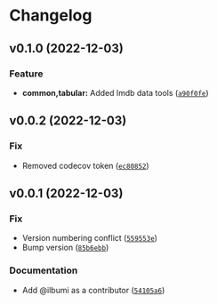 # Changelog

<!--next-version-placeholder-->

## v0.1.0 (2022-12-03)
### Feature
* **common,tabular:** Added lmdb data tools ([`a90f0fe`](https://github.com/ilbumi/bmlt/commit/a90f0fe594c688db9e0a69df888bb21693705d42))

## v0.0.2 (2022-12-03)
### Fix
* Removed codecov token ([`ec80852`](https://github.com/ilbumi/bmlt/commit/ec808524e611f3a5c93460a019f4f6c603b74168))

## v0.0.1 (2022-12-03)
### Fix
* Version numbering conflict ([`559553e`](https://github.com/ilbumi/bmlt/commit/559553ec390fdb9b6127eabc1753e194d1eca9a5))
* Bump version ([`85b6ebb`](https://github.com/ilbumi/bmlt/commit/85b6ebbcfb4b34d8cfce6e1e66d5951c02d69fca))

### Documentation
* Add @ilbumi as a contributor ([`54105a6`](https://github.com/ilbumi/bmlt/commit/54105a64cc2db0a691282c2817290a6e9b78cdf5))
